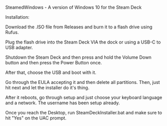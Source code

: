 SteamedWindows - A version of Windows 10 for the Steam Deck 

Installation:

Download the .ISO file from Releases and burn it to a flash drive using Rufus. 

Plug the flash drive into the Steam Deck VIA the dock or using a USB-C to USB adapter. 

Shutdown the Steam Deck and then press and hold the Volume Down button and then press the Power Button once. 

After that, choose the USB and boot with it. 

Go through the EULA accepting it and then delete all partitions. Then, just hit next and let the installer do it's thing. 

After it reboots, go through setup and just choose your keyboard language and a network. The username has been setup already. 

Once you reach the Desktop, run SteamDeckInstaller.bat and make sure to hit "Yes" on the UAC prompt. 